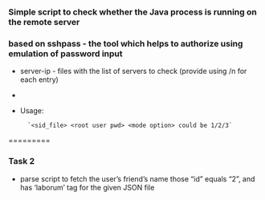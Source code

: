 ### Simple script to check whether the Java process is running on the remote server

### based on sshpass - the tool which helps to authorize using emulation of password input

* server-ip - files with the list of servers to check (provide using /n for each entry)
*
* Usage:

        `<sid_file> <root user pwd> <mode option> could be 1/2/3`

=========

### Task 2
- parse script to fetch the user’s friend’s name those “id” equals “2”, and has ‘laborum’ tag for the given JSON file
